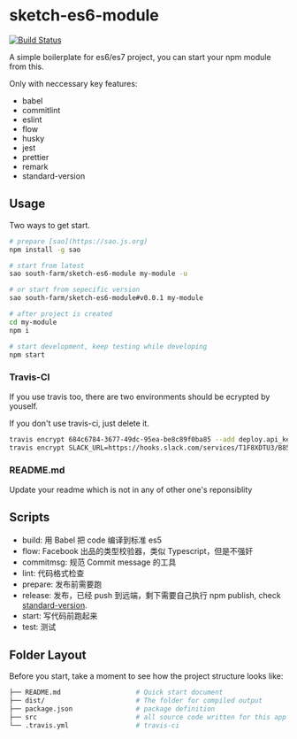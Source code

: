 # sketch-es6-module

[![Build Status](https://travis-ci.org/south-farm/sketch-es6-module.svg?branch=master)](https://travis-ci.org/south-farm/sketch-es6-module)

A simple boilerplate for es6/es7 project, you can start your npm module from this.

Only with neccessary key features:

- babel
- commitlint
- eslint
- flow
- husky
- jest
- prettier
- remark
- standard-version

## Usage

Two ways to get start.

```sh
# prepare [sao](https://sao.js.org)
npm install -g sao

# start from latest
sao south-farm/sketch-es6-module my-module -u

# or start from sepecific version
sao south-farm/sketch-es6-module#v0.0.1 my-module

# after project is created
cd my-module
npm i

# start development, keep testing while developing
npm start
```

### Travis-CI

If you use travis too, there are two environments should be ecrypted by youself.

If you don't use travis-ci, just delete it.

```sh
travis encrypt 684c6784-3677-49dc-95ea-be8c89f0ba85 --add deploy.api_key
travis encrypt SLACK_URL=https://hooks.slack.com/services/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 --add env
```

### README.md

Update your readme which is not in any of other one's reponsiblity

## Scripts

- build: 用 Babel 把 code 编译到标准 es5
- flow: Facebook 出品的类型校验器，类似 Typescript，但是不强奸
- commitmsg: 规范 Commit message 的工具
- lint: 代码格式检查
- prepare: 发布前需要跑
- release: 发布，已经 push 到远端，剩下需要自己执行 npm publish, check [standard-version](https://github.com/conventional-changelog/standard-version).
- start: 写代码前跑起来
- test: 测试

## Folder Layout

Before you start, take a moment to see how the project structure looks like:

```sh
├── README.md                   # Quick start document
├── dist/                       # The folder for compiled output
├── package.json                # package definition
├── src                         # all source code written for this app
└── .travis.yml                 # travis-ci
```
